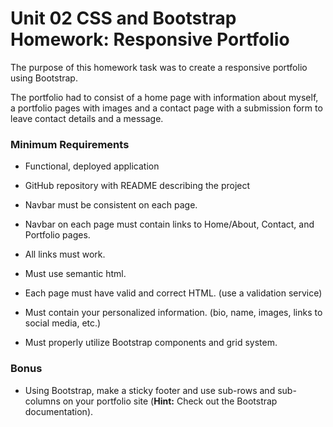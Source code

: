 # Unit 02 CSS and Bootstrap Homework: Responsive Portfolio

The purpose of this homework task was to create a responsive portfolio using Bootstrap.

The portfolio had to consist of a home page with information about myself, a portfolio pages with images and a contact page with a submission form to leave contact details and a message. 

### Minimum Requirements

* Functional, deployed application

* GitHub repository with README describing the project

* Navbar must be consistent on each page.

* Navbar on each page must contain links to Home/About, Contact, and Portfolio pages.

* All links must work.

* Must use semantic html.

* Each page must have valid and correct HTML. (use a validation service)

* Must contain your personalized information. (bio, name, images, links to social media, etc.)

* Must properly utilize Bootstrap components and grid system.

### Bonus

* Using Bootstrap, make a sticky footer and use sub-rows and sub-columns on your portfolio site (**Hint:** Check out the Bootstrap documentation).

